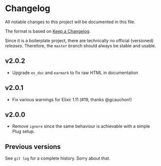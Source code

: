 # Changelog

All notable changes to this project will be documented in this file.

The format is based on [Keep a Changelog](https://keepachangelog.com/en/1.0.0/).

Since it is a boilerplate project, there are technically no official (versioned) _releases_. Therefore, the `master` branch should always be stable and usable.

## v2.0.2

- Upgrade `ex_doc` and `earmark` to fix raw HTML in documentation

## v2.0.1

- Fix various warnings for Elixir 1.11 (#19, thanks @gcauchon!)

## v2.0.0

- Remove `ignore` since the same behaviour is achievable with a simple Plug setup.

## Previous versions

See `git log` for a complete history. Sorry about that.
